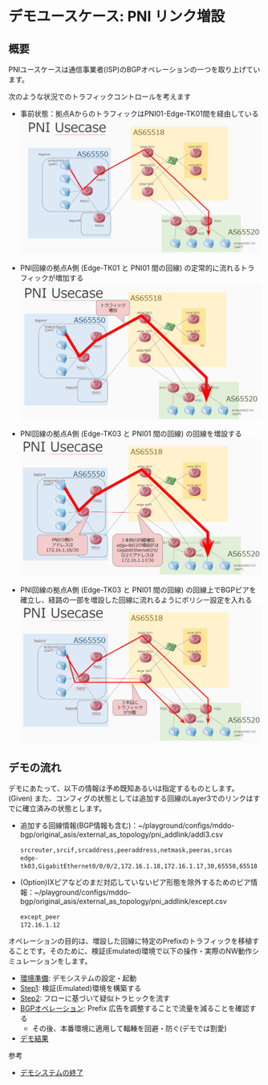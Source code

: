 # デモユースケース: PNI リンク増設

## 概要

PNIユースケースは通信事業者(ISP)のBGPオペレーションの一つを取り上げています。

次のような状況でのトラフィックコントロールを考えます
- 事前状態：拠点AからのトラフィックはPNI01-Edge-TK01間を経由している
![alt text](fig/pni_addlink_usecase_1.png)


- PNI回線の拠点A側 (Edge-TK01 と PNI01 間の回線) の定常的に流れるトラフィックが増加する
![alt text](fig/pni_addlink_usecase_2.png)


- PNI回線の拠点A側 (Edge-TK03 と PNI01 間の回線) の回線を増設する
![alt text](fig/pni_addlink_usecase_3.png)

- PNI回線の拠点A側 (Edge-TK03 と PNI01 間の回線) の回線上でBGPピアを確立し、経路の一部を増設した回線に流れるようにポリシー設定を入れる
![alt text](fig/pni_addlink_usecase_4.png)


## デモの流れ
デモにあたって、以下の情報は予め既知あるいは指定するものとします。(Given)
また、コンフィグの状態としては追加する回線のLayer3でのリンクはすでに確立済みの状態とします。

- 追加する回線情報(BGP情報も含む)：~/playground/configs/mddo-bgp/original_asis/external_as_topology/pni_addlink/addl3.csv
  ```
  srcrouter,srcif,srcaddress,peeraddress,netmask,peeras,srcas
  edge-tk03,GigabitEthernet0/0/0/2,172.16.1.18,172.16.1.17,30,65550,65518
  ```
- (Option)IXピアなどのまだ対応していないピア形態を除外するためのピア情報：~/playground/configs/mddo-bgp/original_asis/external_as_topology/pni_addlink/except.csv
  ```
  except_peer
  172.16.1.12
  ```


オペレーションの目的は、増設した回線に特定のPrefixのトラフィックを移植することです。そのために、検証(Emulated)環境で以下の操作・実際のNW動作シミュレーションをします。
- [環境準備](./provision.md): デモシステムの設定・起動
- [Step1](./step1.md): 検証(Emulated)環境を構築する
- [Step2](./step2.md): フローに基づいて疑似トラヒックを流す
- [BGPオペレーション](./operation.md): Prefix 広告を調整することで流量を減ることを確認する
  - その後、本番環境に適用して輻輳を回避・防ぐ(デモでは割愛)
- [デモ結果](./result.md)

参考
- [デモシステムの終了](./cleanup.md)
